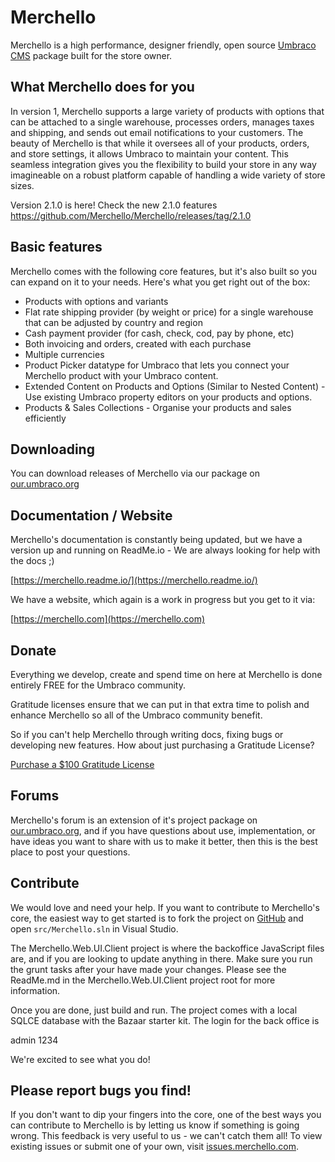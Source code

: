 # Merchello

Merchello is a high performance, designer friendly, open source [Umbraco CMS](http://www.umbraco.com) package built for the store owner.

## What Merchello does for you

In version 1, Merchello supports a large variety of products with options that can be attached to a single warehouse, processes orders, manages taxes and shipping, and sends out email notifications to your customers. The beauty of Merchello is that while it oversees all of your products, orders, and store settings, it allows Umbraco to maintain your content. This seamless integration gives you the flexibility to build your store in any way imagineable on a robust platform capable of handling a wide variety of store sizes.

Version 2.1.0 is here! Check the new 2.1.0 features https://github.com/Merchello/Merchello/releases/tag/2.1.0

## Basic features

Merchello comes with the following core features, but it's also built so you can expand on it to your needs. Here's what you get right out of the box:

* Products with  options and variants
* Flat rate shipping provider (by weight or price) for a single warehouse that can be adjusted by country and region
* Cash payment provider (for cash, check, cod, pay by phone, etc)
* Both invoicing and orders, created with each purchase
* Multiple currencies
* Product Picker datatype for Umbraco that lets you connect your Merchello product with your Umbraco content.
* Extended Content on Products and Options (Similar to Nested Content) - Use existing Umbraco property editors on your products and options.
* Products & Sales Collections - Organise your products and sales efficiently

## Downloading

You can download releases of Merchello via our package on [our.umbraco.org](http://our.umbraco.org/projects/collaboration/merchello)

## Documentation / Website

Merchello's documentation is constantly being updated, but we have a version up and running on ReadMe.io - We are always looking for help with the docs ;)

[https://merchello.readme.io/](https://merchello.readme.io/)

We have a website, which again is a work in progress but you get to it via:

[https://merchello.com](https://merchello.com)

## Donate

Everything we develop, create and spend time on here at Merchello is done entirely FREE for the Umbraco community.

Gratitude licenses ensure that we can put in that extra time to polish and enhance Merchello so all of the Umbraco community benefit. 

So if you can't help Merchello through writing docs, fixing bugs or developing new features. How about just purchasing a Gratitude License?

[Purchase a $100 Gratitude License](https://www.paypal.com/cgi-bin/webscr@?cmd=_xclick&business=payments@merchello.com&lc=GB&item_name=Merchello+Gratitude+License&amount=100&currency_code=USD&button_subtype=services&no_note=1&no_shipping=2&rm=1&return=https://www.merchello.com/gratitude-thank-you/&cancel_return=https://www.merchello.com&item_number=MERCHGRAT)

## Forums

Merchello's forum is an extension of it's project package on [our.umbraco.org](http://our.umbraco.org/projects/collaboration/merchello), and if you have questions about use, implementation, or have ideas you want to share with us to make it better, then this is the best place to post your questions.

## Contribute

We would love and need your help. If you want to contribute to Merchello's core, the easiest way to get started is to fork the project on [GitHub](https://github.com/merchello/Merchello) and open <code>src/Merchello.sln</code> in Visual Studio. 

The Merchello.Web.UI.Client project is where the backoffice JavaScript files are, and if you are looking to update anything in there. Make sure you run the grunt tasks after your have made your changes. Please see the ReadMe.md in the Merchello.Web.UI.Client project root for more information.

Once you are done, just build and run. The project comes with a local SQLCE database with the Bazaar starter kit. The login for the back office is

admin
1234

We're excited to see what you do!

## Please report bugs you find!

If you don't want to dip your fingers into the core, one of the best ways you can contribute to Merchello is by letting us know if something is going wrong. This feedback is very useful to us - we can't catch them all! To view existing issues or submit one of your own, visit [issues.merchello.com](http://issues.merchello.com).
